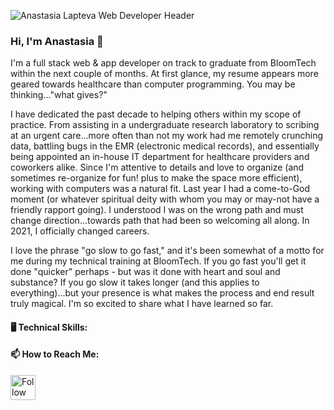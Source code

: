 
<!--
**anastasia-lapteva/anastasia-lapteva** is a ✨ _special_ ✨ repository because its `README.md` (this file) appears on your GitHub profile.

Here are some ideas to get you started:

- 🔭 I’m currently working on ...
- 🌱 I’m currently learning ...
- 👯 I’m looking to collaborate on ...
- 🤔 I’m looking for help with ...
- 💬 Ask me about ...
- 📫 How to reach me: ...
- 😄 Pronouns: ...
- ⚡ Fun fact: ...
-->

![Anastasia Lapteva Web Developer Header](https://imgur.com/9yOFavL.jpg)
### Hi, I'm Anastasia 👋

I'm a full stack web & app developer on track to graduate from BloomTech within the next couple of months. At first glance, my resume appears more geared towards healthcare than computer programming. You may be thinking..."what gives?" 

I have dedicated the past decade to helping others within my scope of practice. From assisting in a undergraduate research laboratory to scribing at an urgent care...more often than not my work had me remotely crunching data, battling bugs in the EMR (electronic medical records), and essentially being appointed an in-house IT department for healthcare providers and coworkers alike. Since I'm attentive to details and love to organize (and sometimes re-organize for fun! plus to make the space more efficient), working with computers was a natural fit. Last year I had a come-to-God moment (or whatever spiritual deity with whom you may or may-not have a friendly rapport going). I understood I was on the wrong path and must change direction...towards path that had been so welcoming all along. In 2021, I officially changed careers.

I love the phrase "go slow to go fast," and it's been somewhat of a motto for me during my technical training at BloomTech. If you go fast you'll get it done "quicker" perhaps - but was it done with heart and soul and substance? If you go slow it takes longer (and this applies to everything)...but your presence is what makes the process and end result truly magical. I'm so excited to share what I have learned so far.

#### 🖥 Technical Skills:

#### 📫 How to Reach Me:
[<img src="https://raw.githubusercontent.com/Raymo111/Raymo111/master/socials/linkedin.png" height="40em" align="center" alt="Follow Anastasia on LinkedIn" title="Follow Anastasia on LinkedIn"/>](https://linkedin.com/in/anastasia-lapteva)

